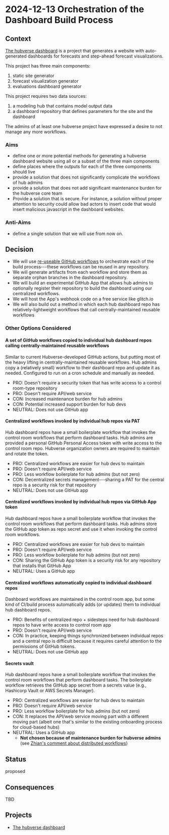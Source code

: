 # 2024-12-13 Orchestration of the Dashboard Build Process

## Context

[The hubverse dashboard](../project-posters/hub-dashboard/hub-dashboard.md) is
a project that generates a website with auto-generated dashboards for forecasts
and step-ahead forecast visualizations.

This project has three main components:

1. static site generator
2. forecast visualization generator
3. evaluations dashboard generator

This project requires two data sources:

1. a modeling hub that contains model output data
2. a dashboard repository that defines parameters for the site and the dashboard

The admins of at least one hubverse project have expressed a desire to not manage
any more workflows.


### Aims

 - define one or more potential methods for generating a hubverse dashboard
   website using all or a subset of the three main components
 - define places where the outputs for each of the three components should live
 - provide a solution that does not significantly complicate the workflows of
   hub admins
 - provide a solution that does not add significant maintenance burden for the
   hubverse core team
 - Provide a solution that is secure. For instance, a solution without proper
   attention to security could allow bad actors to insert code that would
   insert malicious javascript in the dashboard websites.

### Anti-Aims

 - define a single solution that we will use from now on.

## Decision

 - We will use [re-useable GitHub
   workflows](https://docs.github.com/en/actions/sharing-automations/reusing-workflows#limitations)
   to orchestrate each of the build process---these workflows can be reused in
   any repository.
 - We will generate artifacts from each workflow and store them as separate
   orphan branches in the dashboard repository.
 - We will build an experimental GitHub App that allows hub admins to
   optionally register their repository to build the dashboard using our
   centralized workflows.
 - We will host the App's webhook code on a free service like glitch.io
 - We will also build out a method in which each hub dashboard repo has
   relatively-lightweight workflows that call centrally-maintained reusable
   workflows

### Other Options Considered

#### A set of GitHub workflows copied to individual hub dashboard repos calling centrally-maintained reusable workflows

Similar to current Hubverse-developed GitHub actions, but putting most of
the heavy lifting in centrally-maintained reusable workflows. Hub admins copy
a (relatively small) workflow to their dashboard repo and update it as needed.
Configured to run on a cron schedule and manually as needed.

- PRO: Doesn't require a security token that has write access to a control
   room-type repository
- PRO: Doesn't require API/web service
- CON: Increased maintenance burden for hub admins
- CON: Potential increased support burden for hub devs
- NEUTRAL: Does not use GitHub app

#### Centralized workflows invoked by individual hub repos via PAT

Hub dashboard repos have a small boilerplate workflow that invokes the control
room workflows that perform dashboard tasks. Hub admins are provided a
personal GitHub Personal Access token with write access to the control room
repo. Hubverse organization owners are required to maintain and rotate the
token.

- PRO: Centralized workflows are easier for hub devs to maintain
- PRO: Doesn't require API/web service
- PRO: Less workflow boilerplate for hub admins (but not zero)
- CON: Decentralized secrets management---sharing a PAT for the central repo
   is a security risk for that repository
- NEUTRAL: Does not use GitHub app

#### Centralized workflows invoked by individual hub repos via GitHub App token

Hub dashboard repos have a small boilerplate workflow that invokes the control
room workflows that perform dashboard tasks. Hub admins store the GitHub app
token as repo secret and use it when invoking the control room workflows.

- PRO: Centralized workflows are easier for hub devs to maintain
- PRO: Doesn't require API/web service
- PRO: Less workflow boilerplate for hub admins (but not zero)
- CON: Sharing the GitHub App token is a security risk for any repository that
   installs that GitHub App
- NEUTRAL: Uses a GitHub app

#### Centralized workflows automatically copied to individual dashboard repos

Dashboard workflows are maintained in the control room app, but some kind of
CI/build process automatically adds (or updates) them to individual hub
dashboard repos.

- PRO: Benefits of centralized repo + sidesteps need for hub dashboard repos to
   have write access to control room app
- PRO: Doesn't require API/web service
- CON: In practice, keeping things synchronized between individual repos and a
   central repo is difficult because it requires careful attention to the
   permissions of GitHub tokens.
- NEUTRAL: Does not use GitHub app

#### Secrets vault

Hub dashboard repos have a small boilerplate workflow that invokes the control
room workflows that perform dashboard tasks. The boilerplate workflow retrieves
the GitHub app secret from a secrets value (e.g., Hashicorp Vault or AWS
Secrets Manager).

- PRO: Centralized workflows are easier for hub devs to maintain
- PRO: Doesn't require API/web service
- PRO: Less workflow boilerplate for hub admins (but not zero)
- CON: It replaces the API/web service moving part with a different moving part
   (albeit one that's similar to the existing onboarding process for cloud-based
   hubs)
- NEUTRAL: Uses a GitHub app
   - **Not chosen because of maintenance burden for hubverse admins** (see 
     [Zhian's comment about distributed workflows](https://github.com/reichlab/decisions/pull/3#discussion_r1884480624))

## Status

proposed

## Consequences

TBD

## Projects

 - [The hubverse dashboard](../project-posters/hub-dashboard/hub-dashboard.md)
